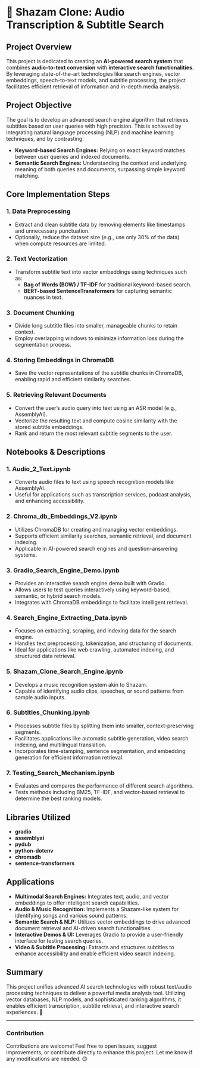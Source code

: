 # 🎵 Shazam Clone: Audio Transcription & Subtitle Search

## Project Overview

This project is dedicated to creating an **AI-powered search system** that combines **audio-to-text conversion** with **interactive search functionalities**. By leveraging state-of-the-art technologies like search engines, vector embeddings, speech-to-text models, and subtitle processing, the project facilitates efficient retrieval of information and in-depth media analysis.

## Project Objective

The goal is to develop an advanced search engine algorithm that retrieves subtitles based on user queries with high precision. This is achieved by integrating natural language processing (NLP) and machine learning techniques, and by contrasting:

- **Keyword-based Search Engines:** Relying on exact keyword matches between user queries and indexed documents.
- **Semantic Search Engines:** Understanding the context and underlying meaning of both queries and documents, surpassing simple keyword matching.

## Core Implementation Steps

### 1. Data Preprocessing

- Extract and clean subtitle data by removing elements like timestamps and unnecessary punctuation.
- Optionally, reduce the dataset size (e.g., use only 30% of the data) when compute resources are limited.

### 2. Text Vectorization

- Transform subtitle text into vector embeddings using techniques such as:
  - **Bag of Words (BOW) / TF-IDF** for traditional keyword-based search.
  - **BERT-based SentenceTransformers** for capturing semantic nuances in text.

### 3. Document Chunking

- Divide long subtitle files into smaller, manageable chunks to retain context.
- Employ overlapping windows to minimize information loss during the segmentation process.

### 4. Storing Embeddings in ChromaDB

- Save the vector representations of the subtitle chunks in ChromaDB, enabling rapid and efficient similarity searches.

### 5. Retrieving Relevant Documents

- Convert the user’s audio query into text using an ASR model (e.g., AssemblyAI).
- Vectorize the resulting text and compute cosine similarity with the stored subtitle embeddings.
- Rank and return the most relevant subtitle segments to the user.

## Notebooks & Descriptions

### 1. Audio_2_Text.ipynb

- Converts audio files to text using speech recognition models like AssemblyAI.
- Useful for applications such as transcription services, podcast analysis, and enhancing accessibility.

### 2. Chroma_db_Embeddings_V2.ipynb

- Utilizes ChromaDB for creating and managing vector embeddings.
- Supports efficient similarity searches, semantic retrieval, and document indexing.
- Applicable in AI-powered search engines and question-answering systems.

### 3. Gradio_Search_Engine_Demo.ipynb

- Provides an interactive search engine demo built with Gradio.
- Allows users to test queries interactively using keyword-based, semantic, or hybrid search models.
- Integrates with ChromaDB embeddings to facilitate intelligent retrieval.

### 4. Search_Engine_Extracting_Data.ipynb

- Focuses on extracting, scraping, and indexing data for the search engine.
- Handles text preprocessing, tokenization, and structuring of documents.
- Ideal for applications like web crawling, automated indexing, and structured data retrieval.

### 5. Shazam_Clone_Search_Engine.ipynb

- Develops a music recognition system akin to Shazam.
- Capable of identifying audio clips, speeches, or sound patterns from sample audio inputs.

### 6. Subtitles_Chunking.ipynb

- Processes subtitle files by splitting them into smaller, context-preserving segments.
- Facilitates applications like automatic subtitle generation, video search indexing, and multilingual translation.
- Incorporates time-stamping, sentence segmentation, and embedding generation for efficient information retrieval.

### 7. Testing_Search_Mechanism.ipynb

- Evaluates and compares the performance of different search algorithms.
- Tests methods including BM25, TF-IDF, and vector-based retrieval to determine the best ranking models.

## Libraries Utilized

- **gradio**
- **assemblyai**
- **pydub**
- **python-dotenv**
- **chromadb**
- **sentence-transformers**

## Applications

- **Multimodal Search Engines:** Integrates text, audio, and vector embeddings to offer intelligent search capabilities.
- **Audio & Music Recognition:** Implements a Shazam-like system for identifying songs and various sound patterns.
- **Semantic Search & NLP:** Utilizes vector embeddings to drive advanced document retrieval and AI-driven search functionalities.
- **Interactive Demos & UI:** Leverages Gradio to provide a user-friendly interface for testing search queries.
- **Video & Subtitle Processing:** Extracts and structures subtitles to enhance accessibility and enable efficient video search indexing.

## Summary

This project unifies advanced AI search technologies with robust text/audio processing techniques to deliver a powerful media analysis tool. Utilizing vector databases, NLP models, and sophisticated ranking algorithms, it enables efficient transcription, subtitle retrieval, and interactive search experiences. 🚀

---

### Contribution

Contributions are welcome! Feel free to open issues, suggest improvements, or contribute directly to enhance this project. Let me know if any modifications are needed. 😊
